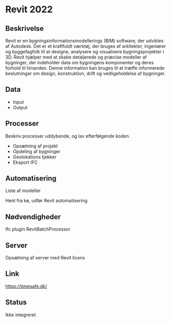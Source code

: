 # Revit 2022

## Beskrivelse

Revit er en bygningsinformationsmodellerings (BIM) software, der udvikles af Autodesk. Det er et kraftfuldt værktøj, der bruges af arkitekter, ingeniører og byggefagfolk til at designe, analysere og visualisere bygningsprojekter i 3D. Revit hjælper med at skabe detaljerede og præcise modeller af bygninger, der indeholder data om bygningens komponenter og deres forhold til hinanden. Denne information kan bruges til at træffe informerede beslutninger om design, konstruktion, drift og vedligeholdelse af bygninger.

## Data

- Input
- Output

## Processer

Beskriv processer uddybende, og lav efterfølgende koden.

- Opsætning af projekt
- Opdeling af bygninger
- Geolokations tjekker
- Eksport IFC

## Automatisering

Liste af modeller

Hent fra kø, udfør Revit automatisering

## Nødvendigheder

Ifc plugin
RevitBatchProcessor

## Server

Opsætning af server med Revit licens

## Link

https://timesafe.dk/

## Status

Ikke integreret
